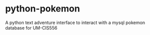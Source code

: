# python-pokemon
A python text adventure interface to interact with a mysql pokemon database for UM-CIS556
